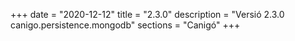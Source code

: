 +++
date        = "2020-12-12"
title       = "2.3.0"
description = "Versió 2.3.0 canigo.persistence.mongodb"
sections    = "Canigó"
+++